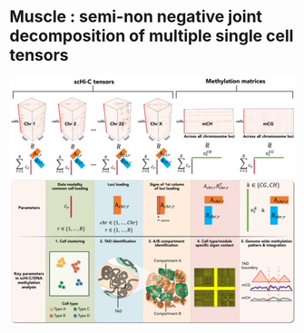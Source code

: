 # Muscle : semi-non negative joint decomposition of multiple single cell tensors
![Muscle diagram](/figures/Figure_intro.jpg)
